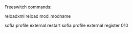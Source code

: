 Freeswitch commands:


reloadxml
reload mod_modname

sofia profile external restart
sofia profile external register 010

